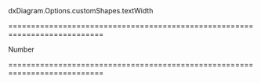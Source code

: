 <!--id-->dxDiagram.Options.customShapes.textWidth<!--/id-->
===========================================================================
<!--type-->Number<!--/type-->
===========================================================================

<!--shortDescription-->

<!--/shortDescription-->

<!--fullDescription-->

<!--/fullDescription-->